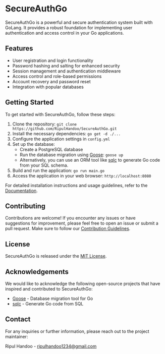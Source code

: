 # SecureAuthGo

SecureAuthGo is a powerful and secure authentication system built with GoLang. It provides a robust foundation for implementing user authentication and access control in your Go applications.

## Features

- User registration and login functionality
- Password hashing and salting for enhanced security
- Session management and authentication middleware
- Access control and role-based permissions
- Account recovery and password reset
- Integration with popular databases

## Getting Started

To get started with SecureAuthGo, follow these steps:

1. Clone the repository: `git clone https://github.com/RipulHandoo/SecureAuthGo.git`
2. Install the necessary dependencies: `go get -d ./...`
3. Configure the application settings in `config.yml`
4. Set up the database:
   - Create a PostgreSQL database
   - Run the database migration using [Goose](https://github.com/pressly/goose): `goose up`
   - Alternatively, you can use an ORM tool like [sqlc](https://github.com/kyleconroy/sqlc) to generate Go code from your SQL schema.
5. Build and run the application: `go run main.go`
6. Access the application in your web browser: `http://localhost:8080`

For detailed installation instructions and usage guidelines, refer to the [Documentation](docs/README.md).

## Contributing

Contributions are welcome! If you encounter any issues or have suggestions for improvement, please feel free to open an issue or submit a pull request. Make sure to follow our [Contribution Guidelines](CONTRIBUTING.md).

## License

SecureAuthGo is released under the [MIT License](LICENSE).

## Acknowledgements

We would like to acknowledge the following open-source projects that have inspired and contributed to SecureAuthGo:

- [Goose](https://github.com/pressly/goose) - Database migration tool for Go
- [sqlc](https://github.com/kyleconroy/sqlc) - Generate Go code from SQL

## Contact

For any inquiries or further information, please reach out to the project maintainer:

Ripul Handoo - ripulhandoo1234@gmail.com

